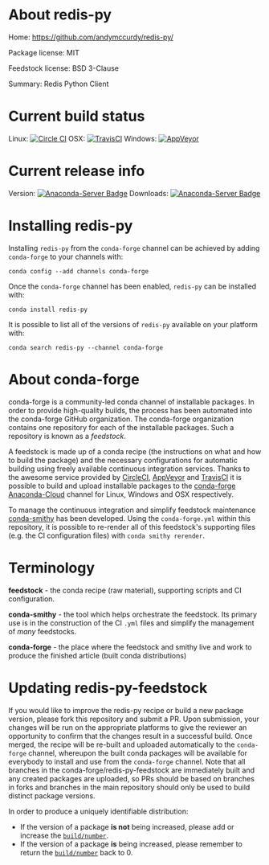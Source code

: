 About redis-py
==============

Home: https://github.com/andymccurdy/redis-py/

Package license: MIT

Feedstock license: BSD 3-Clause

Summary: Redis Python Client



Current build status
====================

Linux: [![Circle CI](https://circleci.com/gh/conda-forge/redis-py-feedstock.svg?style=shield)](https://circleci.com/gh/conda-forge/redis-py-feedstock)
OSX: [![TravisCI](https://travis-ci.org/conda-forge/redis-py-feedstock.svg?branch=master)](https://travis-ci.org/conda-forge/redis-py-feedstock)
Windows: [![AppVeyor](https://ci.appveyor.com/api/projects/status/github/conda-forge/redis-py-feedstock?svg=True)](https://ci.appveyor.com/project/conda-forge/redis-py-feedstock/branch/master)

Current release info
====================
Version: [![Anaconda-Server Badge](https://anaconda.org/conda-forge/redis-py/badges/version.svg)](https://anaconda.org/conda-forge/redis-py)
Downloads: [![Anaconda-Server Badge](https://anaconda.org/conda-forge/redis-py/badges/downloads.svg)](https://anaconda.org/conda-forge/redis-py)

Installing redis-py
===================

Installing `redis-py` from the `conda-forge` channel can be achieved by adding `conda-forge` to your channels with:

```
conda config --add channels conda-forge
```

Once the `conda-forge` channel has been enabled, `redis-py` can be installed with:

```
conda install redis-py
```

It is possible to list all of the versions of `redis-py` available on your platform with:

```
conda search redis-py --channel conda-forge
```


About conda-forge
=================

conda-forge is a community-led conda channel of installable packages.
In order to provide high-quality builds, the process has been automated into the
conda-forge GitHub organization. The conda-forge organization contains one repository
for each of the installable packages. Such a repository is known as a *feedstock*.

A feedstock is made up of a conda recipe (the instructions on what and how to build
the package) and the necessary configurations for automatic building using freely
available continuous integration services. Thanks to the awesome service provided by
[CircleCI](https://circleci.com/), [AppVeyor](http://www.appveyor.com/)
and [TravisCI](https://travis-ci.org/) it is possible to build and upload installable
packages to the [conda-forge](https://anaconda.org/conda-forge)
[Anaconda-Cloud](http://docs.anaconda.org/) channel for Linux, Windows and OSX respectively.

To manage the continuous integration and simplify feedstock maintenance
[conda-smithy](http://github.com/conda-forge/conda-smithy) has been developed.
Using the ``conda-forge.yml`` within this repository, it is possible to re-render all of
this feedstock's supporting files (e.g. the CI configuration files) with ``conda smithy rerender``.


Terminology
===========

**feedstock** - the conda recipe (raw material), supporting scripts and CI configuration.

**conda-smithy** - the tool which helps orchestrate the feedstock.
                   Its primary use is in the construction of the CI ``.yml`` files
                   and simplify the management of *many* feedstocks.

**conda-forge** - the place where the feedstock and smithy live and work to
                  produce the finished article (built conda distributions)


Updating redis-py-feedstock
===========================

If you would like to improve the redis-py recipe or build a new
package version, please fork this repository and submit a PR. Upon submission,
your changes will be run on the appropriate platforms to give the reviewer an
opportunity to confirm that the changes result in a successful build. Once
merged, the recipe will be re-built and uploaded automatically to the
`conda-forge` channel, whereupon the built conda packages will be available for
everybody to install and use from the `conda-forge` channel.
Note that all branches in the conda-forge/redis-py-feedstock are
immediately built and any created packages are uploaded, so PRs should be based
on branches in forks and branches in the main repository should only be used to
build distinct package versions.

In order to produce a uniquely identifiable distribution:
 * If the version of a package **is not** being increased, please add or increase
   the [``build/number``](http://conda.pydata.org/docs/building/meta-yaml.html#build-number-and-string).
 * If the version of a package **is** being increased, please remember to return
   the [``build/number``](http://conda.pydata.org/docs/building/meta-yaml.html#build-number-and-string)
   back to 0.
